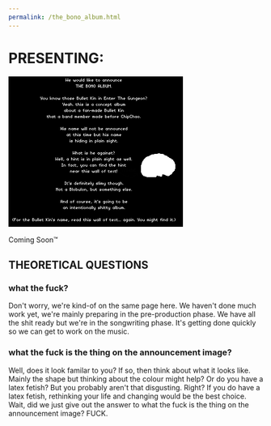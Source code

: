 ```yaml
---
permalink: /the_bono_album.html
---
```


# PRESENTING:

![announcement, fuck TBC](announce_fuck_TBC.png)

Coming Soon™

## THEORETICAL QUESTIONS

### what the fuck?

Don't worry, we're kind-of on the same page here. We haven't done much work yet, we're mainly preparing in the pre-production phase. We have all the shit ready but we're in the songwriting phase. It's getting done quickly so we can get to work on the music.

### what the fuck is the thing on the announcement image?

Well, does it look familar to you? If so, then think about what it looks like. Mainly the shape but thinking about the colour might help? Or do you have a latex fetish? But you probably aren't that disgusting. Right? If you do have a latex fetish, rethinking your life and changing would be the best choice. Wait, did we just give out the answer to what the fuck is the thing on the announcement image? FUCK.

